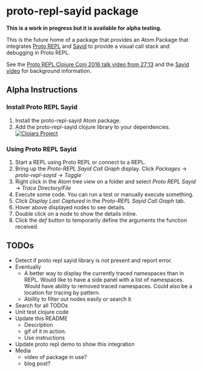 # proto-repl-sayid package

**This is a work in progress but it is available for alpha testing.**

This is the future home of a package that provides an Atom Package that integrates [Proto REPL](https://github.com/jasongilman/proto-repl) and [Sayid](https://github.com/bpiel/sayid) to provide a visual call stack and debugging in Proto REPL.

See the [Proto REPL Clojure Conj 2016 talk video from 27:13](https://youtu.be/buPPGxOnBnk?t=27m13s) and the [Sayid video](https://youtu.be/ipDhvd1NsmE) for background information.

## Alpha Instructions

### Install Proto REPL Sayid

1. Install the proto-repl-sayid Atom package.
2. Add the proto-repl-sayid clojure library to your dependencies. [![Clojars Project](https://img.shields.io/clojars/v/proto-repl-sayid.svg)](https://clojars.org/proto-repl-sayid)

### Using Proto REPL Sayid

1. Start a REPL using Proto REPL or connect to a REPL.
2. Bring up the *Proto-REPL Sayid Call Graph* display. Click *Packages* -> *proto-repl-sayid* -> *Toggle*
3. Right click in the Atom tree view on a folder and select *Proto REPL Sayid* -> *Trace Directory/File*
4. Execute some code. You can run a test or manually execute something.
5. Click *Display Last Captured* in the *Proto-REPL Sayid Call Graph* tab.
6. Hover above displayed nodes to see details.
7. Double click on a node to show the details inline.
8. Click the *def* button to temporarily define the arguments the function received.


## TODOs

* Detect if proto repl sayid library is not present and report error.
* Eventually
  * A better way to display the currently traced namespaces than in REPL. Would like to have a side panel with a list of namespaces. Would have ability to removed traced namespaces. Could also be a location for tracing by pattern.
  * Ability to filter out nodes easily or search it
* Search for all TODOs
* Unit test clojure code
* Update this README
  * Description
  * gif of it in action.
  * Use instructions
* Update proto repl demo to show this integration
* Media
  * video of package in use?
  * blog post?
